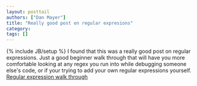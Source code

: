 ```yaml
---
layout: posttail
authors: ["Dan Mayer"]
title: "Really good post on regular expresions"
category:
tags: []
---
```

{% include JB/setup %}
I found that this was a really good post on regular expressions. Just a good beginner walk through that will have you more comfortable looking at any regex you run into while debugging someone else's code, or if your trying to add your own regular expressions yourself.    [Regular expression walk through](http://immike.net/blog/2007/04/06/the-absolute-bare-minimum-every-programmer-should-know-about-regular-expressions/)